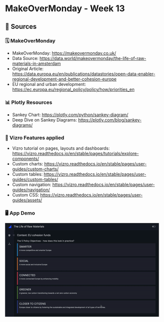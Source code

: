 # MakeOverMonday - Week 13

## 📑 Sources 

### 🗓️ MakeOverMonday
- MakeOverMonday: https://makeovermonday.co.uk/
- Data Source: https://data.world/makeovermonday/the-life-of-raw-materials-in-amsterdam
- Original Article: https://data.europa.eu/en/publications/datastories/open-data-enabler-regional-development-and-better-cohesion-europe
- EU regional and urban development: https://ec.europa.eu/regional_policy/policy/how/priorities_en

### 📊 Plotly Resources 
- Sankey Chart: https://plotly.com/python/sankey-diagram/
- Deep Dive on Sankey Diagrams: https://plotly.com/blog/sankey-diagrams/

### 🚀 Vizro Features applied
- Vizro tutorial on pages, layouts and dashboards: https://vizro.readthedocs.io/en/stable/pages/tutorials/explore-components/
- Custom charts: https://vizro.readthedocs.io/en/stable/pages/user-guides/custom-charts/
- Custom tables: https://vizro.readthedocs.io/en/stable/pages/user-guides/custom-tables/
- Custom navigation: https://vizro.readthedocs.io/en/stable/pages/user-guides/navigation/
- Custom CSS: https://vizro.readthedocs.io/en/stable/pages/user-guides/assets/

### 🖥️ App Demo
![](./images/MoM_Week13.gif)
